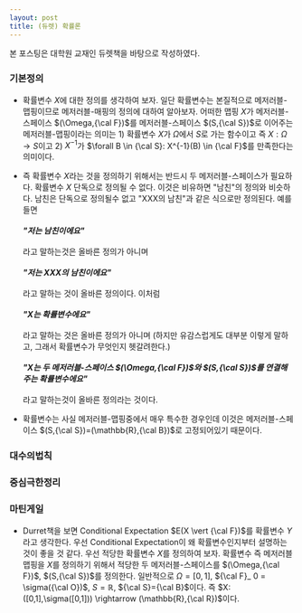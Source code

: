 ```yaml
--- 
layout: post
title: (듀렛) 확률론
--- 
```


본 포스팅은 대학원 교재인 듀렛책을 바탕으로 작성하였다. 

### 기본정의 
- 확률변수 $X$에 대한 정의를 생각하여 보자. 일단 확률변수는 본질적으로 메저러블-맵핑이므로 메저러블-매핑의 정의에 대하여 알아보자. 어떠한 맵핑 $X$가 메저러블-스페이스 $(\Omega,{\cal F})$를 메저러블-스페이스 $(S,{\cal S})$로 이어주는 메저러블-맵핑이라는 의미는 1) 확률변수 $X$가 $\Omega$에서 $S$로 가는 함수이고 즉 $X:\Omega \rightarrow S$이고 2) $X^{-1}$가 $\forall B \in {\cal S}: X^{-1}(B) \in {\cal F}$를 만족한다는 의미이다. 

- 즉 확률변수 $X$라는 것을 정의하기 위해서는 반드시 두 메저러블-스페이스가 필요하다. 확률변수 $X$ 단독으로 정의될 수 없다. 이것은 비유하면 "남친"의 정의와 비슷하다. 남친은 단독으로 정의될수 없고 "XXX의 남친"과 같은 식으로만 정의된다. 예를들면 <br/><br/>
***"저는 남친이에요"***<br/><br/>
라고 말하는것은 올바른 정의가 아니며<br/><br/>
***"저는 XXX의 남친이에요"***<br/><br/>
라고 말하는 것이 올바른 정의이다. 이처럼<br/><br/> 
***"$X$는 확률변수에요"***<br/><br/>
라고 말하는 것은 올바른 정의가 아니며 (하지만 유감스럽게도 대부분 이렇게 말하고, 그래서 확률변수가 무엇인지 헷갈려한다.)<br/><br/> 
***"$X$는 두 메저러블-스페이스 $(\Omega,{\cal F})$와 $(S,{\cal S})$를 연결해주는 확률변수에요"***<br/><br/>
라고 말하는것이 올바른 정의라는 것이다. 

- 확률변수는 사실 메저러블-맵핑중에서 매우 특수한 경우인데 이것은 메저러블-스페이스 $(S,{\cal S})=(\mathbb{R},{\cal B})$로 고정되어있기 때문이다. 

### 대수의법칙 

### 중심극한정리 

### 마틴게일 
- Durret책을 보면 Conditional Expectation $E(X \vert {\cal F})$를 확률변수 $Y$라고 생각한다. 우선 Conditional Expectation이 왜 확률변수인지부터 설명하는것이 좋을 것 같다. 우선 적당한 확률변수 $X$를 정의하여 보자. 확률변수 즉 메저러블맵핑을 $X$를 정의하기 위해서 적당한 두 메저러블-스페이스를 $(\Omega,\{\cal F})$, $(S,{\cal S})$를 정의한다. 일반적으로 $\Omega=[0,1]$, ${\cal F}_ 0 = \sigma({\cal O})$, $S=\mathbb{R}$, ${\cal S}=\{\cal B}$이다. 즉 $X:([0,1],\sigma([0,1])) \rightarrow (\mathbb{R},{\cal R})$이다. 
